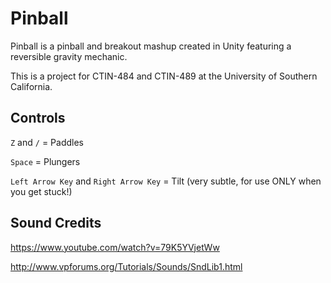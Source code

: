 # Pinball

Pinball is a pinball and breakout mashup created in Unity featuring a reversible gravity mechanic.

This is a project for CTIN-484 and CTIN-489 at the University of Southern California.

## Controls

`Z` and `/` = Paddles

`Space` = Plungers

`Left Arrow Key` and `Right Arrow Key` = Tilt (very subtle, for use ONLY when you get stuck!)

## Sound Credits

https://www.youtube.com/watch?v=79K5YVjetWw

http://www.vpforums.org/Tutorials/Sounds/SndLib1.html
